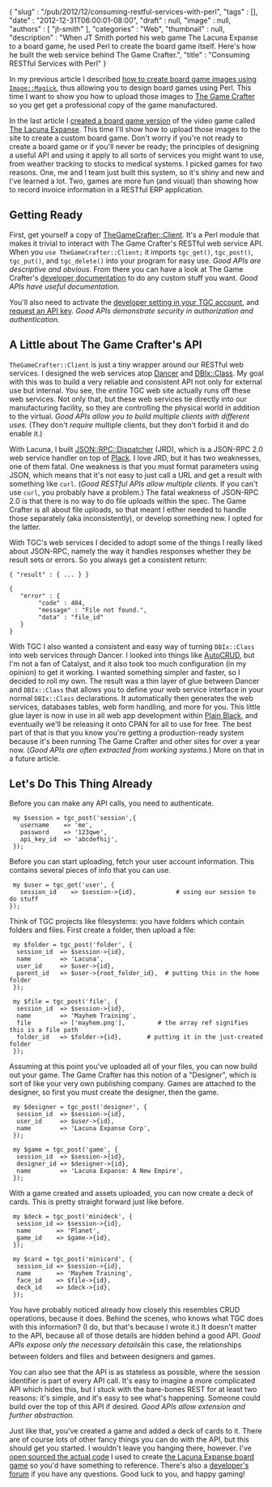 {
   "slug" : "/pub/2012/12/consuming-restful-services-with-perl",
   "tags" : [],
   "date" : "2012-12-31T06:00:01-08:00",
   "draft" : null,
   "image" : null,
   "authors" : [
      "jt-smith"
   ],
   "categories" : "Web",
   "thumbnail" : null,
   "description" : "When JT Smith ported his web game The Lacuna Expanse to a board game, he used Perl to create the board game itself. Here's how he built the web service behind The Game Crafter.",
   "title" : "Consuming RESTful Services with Perl"
}





In my previous article I described [how to create board game images
using
`Image::Magick`](/media/_pub_2012_12_consuming-restful-services-with-perl/designing-board-games-with-perl.html),
thus allowing you to design board games using Perl. This time I want to
show you how to upload those images to [The Game
Crafter](https://www.thegamecrafter.com/) so you get get a professional
copy of the game manufactured.

In the last article I [created a board game
version](https://www.thegamecrafter.com/games/lacuna-expanse:-a-new-empire)
of the video game called [The Lacuna
Expanse](http://www.lacunaexpanse.com). This time I'll show how to
upload those images to the site to create a custom board game. Don't
worry if you're not ready to create a board game or if you'll never be
ready; the principles of designing a useful API and using it apply to
all sorts of services you might want to use, from weather tracking to
stocks to medical systems. I picked games for two reasons. One, me and I
team just built this system, so it's shiny and new and I've learned a
lot. Two, games are more fun (and visual) than showing how to record
invoice information in a RESTful ERP application.

Getting Ready
-------------

First, get yourself a copy of
[TheGameCrafter::Client](http://search.cpan.org/~rizen/TheGameCrafter-Client/lib/TheGameCrafter/Client.pm).
It's a Perl module that makes it trivial to interact with The Game
Crafter's RESTful web service API. When you
`use TheGameCrafter::Client;` it imports `tgc_get()`, `tgc_post()`,
`tgc_put()`, and `tgc_delete()` into your program for easy use. *Good
APIs are descriptive and obvious.* From there you can have a look at The
Game Crafter's [developer
documentation](https://www.thegamecrafter.com/developer/) to do any
custom stuff you want. *Good APIs have useful documentation.*

You'll also need to activate the [developer setting in your TGC
account](https://www.thegamecrafter.com/account), and [request an API
key](https://www.thegamecrafter.com/account/apikeys). *Good APIs
demonstrate security in authorization and authentication.*

A Little about The Game Crafter's API
-------------------------------------

`TheGameCrafter::Client` is just a tiny wrapper around our RESTful web
services. I designed the web services atop
[Dancer](http://search.cpan.org/~xsawyerx/Dancer/lib/Dancer.pm) and
[DBIx::Class](http://search.cpan.org/~frew/DBIx-Class/lib/DBIx/Class.pm).
My goal with this was to build a very reliable and consistent API not
only for external use but internal. You see, the *entire* TGC web site
actually runs off these web services. Not only that, but these web
services tie directly into our manufacturing facility, so they are
controlling the physical world in addition to the virtual. *Good APIs
allow you to build multiple clients with different uses.* (They don't
*require* multiple clients, but they don't forbid it and do enable it.)

With Lacuna, I built
[JSON::RPC::Dispatcher](http://search.cpan.org/~rizen/JSON-RPC-Dispatcher/lib/JSON/RPC/Dispatcher.pm.orig)
(JRD), which is a JSON-RPC 2.0 web service handler on top of
[Plack](http://search.cpan.org/~miyagawa/Plack/lib/Plack.pm). I love
JRD, but it has two weaknesses, one of them fatal. One weakness is that
you must format parameters using JSON, which means that it's not easy to
just call a URL and get a result with something like `curl`. (*Good
RESTful APIs allow multiple clients.* If you can't use `curl`, you
probably have a problem.) The fatal weakness of JSON-RPC 2.0 is that
there is no way to do file uploads within the spec. The Game Crafter is
all about file uploads, so that meant I either needed to handle those
separately (aka inconsistently), or develop something new. I opted for
the latter.

With TGC's web services I decided to adopt some of the things I really
liked about JSON-RPC, namely the way it handles responses whether they
be result sets or errors. So you always get a consistent return:

    { "result" : { ... } }

    {
       "error" : {
            "code" : 404,
            "message" : "File not found.",
            "data" : "file_id"
       }
    }

With TGC I also wanted a consistent and easy way of turning
`DBIx::Class` into web services through Dancer. I looked into things
like
[AutoCRUD](http://search.cpan.org/~oliver/Catalyst-Plugin-AutoCRUD-2.122460/lib/Catalyst/Plugin/AutoCRUD.pm),
but I'm not a fan of Catalyst, and it also took too much configuration
(in my opinion) to get it working. I wanted something simpler and
faster, so I decided to roll my own. The result was a thin layer of glue
between Dancer and `DBIx::Class` that allows you to define your web
service interface in your normal `DBIx::Class` declarations. It
automatically then generates the web services, databases tables, web
form handling, and more for you. This little glue layer is now in use in
all web app development within [Plain
Black](http://www.plainblack.com/), and eventually we'll be releasing it
onto CPAN for all to use for free. The best part of that is that you
know you're getting a production-ready system because it's been running
The Game Crafter and other sites for over a year now. (*Good APIs are
often extracted from working systems.*) More on that in a future
article.

Let's Do This Thing Already
---------------------------

Before you can make any API calls, you need to authenticate.

     my $session = tgc_post('session',{
       username    => 'me',
       password    => '123qwe',
       api_key_id  => 'abcdefhij',
     });

Before you can start uploading, fetch your user account information.
This contains several pieces of info that you can use.

     my $user = tgc_get('user', {
       session_id    => $session->{id},           # using our session to do stuff
    });

Think of TGC projects like filesystems: you have folders which contain
folders and files. First create a folder, then upload a file:

     my $folder = tgc_post('folder', {
      session_id  => $session->{id},
      name        => 'Lacuna',
      user_id     => $user->{id},
      parent_id   => $user->{root_folder_id},  # putting this in the home folder
     });

     my $file = tgc_post('file', {
      session_id  => $session->{id},
      name        => 'Mayhem Training',
      file        => ['mayhem.png'],         # the array ref signifies this is a file path
      folder_id   => $folder->{id},       # putting it in the just-created folder
     });

Assuming at this point you've uploaded all of your files, you can now
build out your game. The Game Crafter has this notion of a "Designer",
which is sort of like your very own publishing company. Games are
attached to the designer, so first you must create the designer, then
the game.

     my $designer = tgc_post('designer', {
      session_id  => $session->{id},
      user_id     => $user->{id},
      name        => 'Lacuna Expanse Corp',
     });

     my $game = tgc_post('game', {
      session_id  => $session->{id},
      designer_id => $designer->{id},
      name        => 'Lacuna Expanse: A New Empire',
     });

With a game created and assets uploaded, you can now create a deck of
cards. This is pretty straight forward just like before.

     my $deck = tgc_post('minideck', {
      session_id => $session->{id},
      name       => 'Planet',
      game_id    => $game->{id},
     });

     my $card = tgc_post('minicard', {
      session_id => $session->{id},
      name       => 'Mayhem Training',
      face_id    => $file->{id},
      deck_id    => $deck->{id},
     });

You have probably noticed already how closely this resembles CRUD
operations, because it does. Behind the scenes, who knows what TGC does
with this information? (I do, but that's because I wrote it.) It doesn't
matter to the API, because all of those details are hidden behind a good
API. *Good APIs expose only the necessary details*âin this case, the
relationships between folders and files and between designers and games.

You can also see that the API is as stateless as possible, where the
session identifier is part of every API call. It's easy to imagine a
more complicated API which hides this, but I stuck with the bare-bones
REST for at least two reasons: it's simple, and it's easy to see what's
happening. Someone could build over the top of this API if desired.
*Good APIs allow extension and further abstraction.*

Just like that, you've created a game and added a deck of cards to it.
There are of course lots of other fancy things you can do with the API,
but this should get you started. I wouldn't leave you hanging there,
however. I've [open sourced the actual
code](https://github.com/plainblack/Lacuna-Board-Game) I used to create
[the Lacuna Expanse board
game](https://www.thegamecrafter.com/games/lacuna-expanse:-a-new-empire)
so you'd have something to reference. There's also a [developer's
forum](https://community.thegamecrafter.com/forums/developers) if you
have any questions. Good luck to you, and happy gaming!


